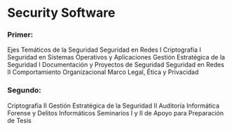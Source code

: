 # Security Software

### Primer:
Ejes Temáticos de la Seguridad
Seguridad en Redes I
Criptografía I
Seguridad en Sistemas Operativos y Aplicaciones
Gestión Estratégica de la Seguridad I
Documentación y Proyectos de Seguridad
Seguridad en Redes II
Comportamiento Organizacional
Marco Legal, Ética y Privacidad

### Segundo:
Criptografía II
Gestión Estratégica de la Seguridad II
Auditoría
Informática Forense y Delitos Informáticos
Seminarios I y II de Apoyo para Preparación de Tesis
